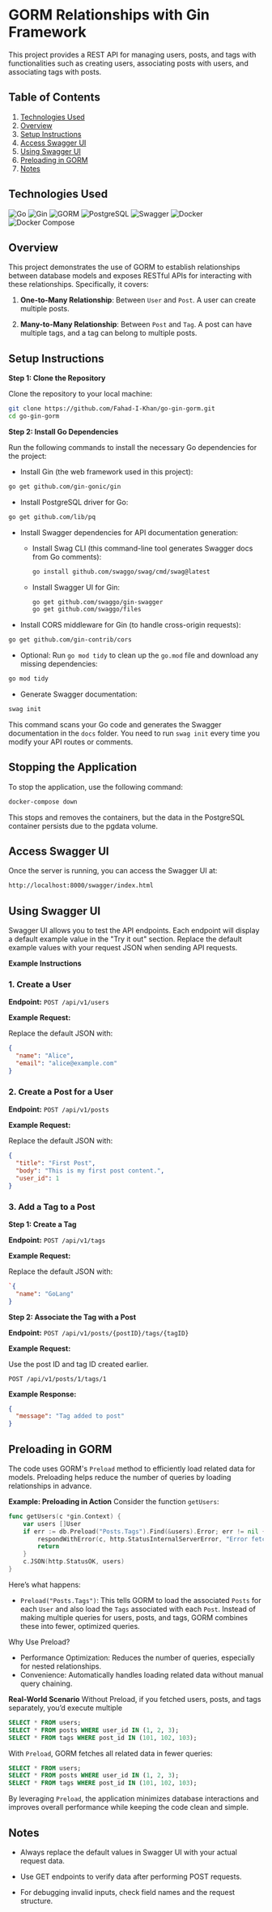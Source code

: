 # GORM Relationships with Gin Framework

This project provides a REST API for managing users, posts, and tags with functionalities such as creating users, associating posts with users, and associating tags with posts.

## Table of Contents

1. [Technologies Used](#technologies-used)
2. [Overview](#overview)
3. [Setup Instructions](#setup-instructions)
4. [Access Swagger UI](#access-swagger-ui)
5. [Using Swagger UI](#using-swagger-ui)
6. [Preloading in GORM](#preloading-in-gorm)
7. [Notes](#notes)

## Technologies Used
![Go](https://img.shields.io/badge/Language-Go-blue) ![Gin](https://img.shields.io/badge/Framework-Gin-brightgreen) ![GORM](https://img.shields.io/badge/ORM-GORM-blue) ![PostgreSQL](https://img.shields.io/badge/Database-PostgreSQL-blue) ![Swagger](https://img.shields.io/badge/API-Swagger-orange) ![Docker](https://img.shields.io/badge/Docker-Enabled-blue) ![Docker Compose](https://img.shields.io/badge/Docker%20Compose-Used-blueviolet)

## Overview

This project demonstrates the use of GORM to establish relationships between database models and exposes RESTful APIs for interacting with these relationships. Specifically, it covers:

1. **One-to-Many Relationship**: Between `User` and `Post`. A user can create multiple posts.

2. **Many-to-Many Relationship**: Between `Post` and `Tag`. A post can have multiple tags, and a tag can belong to multiple posts.

## Setup Instructions
**Step 1: Clone the Repository**

Clone the repository to your local machine:

```bash
git clone https://github.com/Fahad-I-Khan/go-gin-gorm.git
cd go-gin-gorm
```

**Step 2: Install Go Dependencies**

Run the following commands to install the necessary Go dependencies for the project:

- Install Gin (the web framework used in this project):

```bash
go get github.com/gin-gonic/gin
```
- Install PostgreSQL driver for Go:

```bash
go get github.com/lib/pq
```
- Install Swagger dependencies for API documentation generation:
  - Install Swag CLI (this command-line tool generates Swagger docs from Go comments):

    ```bash
    go install github.com/swaggo/swag/cmd/swag@latest
    ```
  - Install Swagger UI for Gin:

    ```bash
    go get github.com/swaggo/gin-swagger
    go get github.com/swaggo/files
    ```
- Install CORS middleware for Gin (to handle cross-origin requests):

```bash
go get github.com/gin-contrib/cors
```
- Optional: Run `go mod tidy` to clean up the `go.mod` file and download any missing dependencies:

```bash
go mod tidy
```
- Generate Swagger documentation:

```bash
swag init
```

This command scans your Go code and generates the Swagger documentation in the `docs` folder. You need to run `swag init` every time you modify your API routes or comments.

## Stopping the Application
To stop the application, use the following command:

```bash
docker-compose down
```

This stops and removes the containers, but the data in the PostgreSQL container persists due to the pgdata volume.

## Access Swagger UI
Once the server is running, you can access the Swagger UI at:

```bash
http://localhost:8000/swagger/index.html
```

## Using Swagger UI

Swagger UI allows you to test the API endpoints. Each endpoint will display a default example value in the "Try it out" section. Replace the default example values with your request JSON when sending API requests.

**Example Instructions**

### 1. Create a User

**Endpoint:** `POST /api/v1/users`

**Example Request:**

Replace the default JSON with:

```json
{
  "name": "Alice",
  "email": "alice@example.com"
}
```

### 2. Create a Post for a User

**Endpoint:** `POST /api/v1/posts`

**Example Request:**

Replace the default JSON with:

```json
{
  "title": "First Post",
  "body": "This is my first post content.",
  "user_id": 1
}
```

### 3. Add a Tag to a Post

**Step 1: Create a Tag**

**Endpoint:** `POST /api/v1/tags`

**Example Request:**

Replace the default JSON with:

```json
`{
  "name": "GoLang"
}
```

**Step 2: Associate the Tag with a Post**

**Endpoint:** `POST /api/v1/posts/{postID}/tags/{tagID}`

**Example Request:**

Use the post ID and tag ID created earlier.

```
POST /api/v1/posts/1/tags/1
```

**Example Response:**

```json
{
  "message": "Tag added to post"
}
```
## Preloading in GORM
The code uses GORM's `Preload` method to efficiently load related data for models. Preloading helps reduce the number of queries by loading relationships in advance.

**Example: Preloading in Action**
Consider the function `getUsers`:

```go
func getUsers(c *gin.Context) {
    var users []User
    if err := db.Preload("Posts.Tags").Find(&users).Error; err != nil {
        respondWithError(c, http.StatusInternalServerError, "Error fetching users")
        return
    }
    c.JSON(http.StatusOK, users)
}
```
Here’s what happens:

- `Preload("Posts.Tags")`: This tells GORM to load the associated `Posts` for each `User` and also load the `Tags` associated with each `Post`. Instead of making multiple queries for users, posts, and tags, GORM combines these into fewer, optimized queries.

Why Use Preload?
- Performance Optimization: Reduces the number of queries, especially for nested relationships.
- Convenience: Automatically handles loading related data without manual query chaining.

**Real-World Scenario**
Without Preload, if you fetched users, posts, and tags separately, you’d execute multiple

```sql
SELECT * FROM users;
SELECT * FROM posts WHERE user_id IN (1, 2, 3);
SELECT * FROM tags WHERE post_id IN (101, 102, 103);
```
With `Preload`, GORM fetches all related data in fewer queries:

```sql
SELECT * FROM users;
SELECT * FROM posts WHERE user_id IN (1, 2, 3);
SELECT * FROM tags WHERE post_id IN (101, 102, 103);
```
By leveraging `Preload`, the application minimizes database interactions and improves overall performance while keeping the code clean and simple.

## Notes

- Always replace the default values in Swagger UI with your actual request data.

- Use GET endpoints to verify data after performing POST requests.

- For debugging invalid inputs, check field names and the request structure.